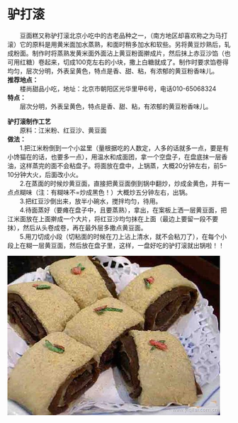 # 驴打滚  
  
&emsp;&emsp;豆面糕又称驴打滚北京小吃中的古老品种之一，（南方地区却喜欢称之为马打滚）它的原料是用黄米面加水蒸熟，和面时稍多加水和软些。另将黄豆炒熟后，轧成粉面。制作时将蒸熟发黄米面外面沾上黄豆粉面擀成片，然后抹上赤豆沙馅（也可用红糖）卷起来，切成100克左右的小块，撒上白糖就成了。制作时要求馅卷得均匀，层次分明，外表呈黄色，特点是香、甜、粘，有浓郁的黄豆粉香味儿。  
**推荐地点：**  
&emsp;&emsp;楼尚甜品小吃，地址：北京市朝阳区光华里甲6号，电话010-65068324  
**特点：**  
&emsp;&emsp;层次分明，外表呈黄色，特点是香、甜、粘，有浓郁的黄豆粉香味儿。  
  
**驴打滚制作工艺**  
&emsp;&emsp;原料：江米粉、红豆沙、黄豆面  
**做法：**  
&emsp;&emsp;1.把江米粉倒到一个小盆里（量根据吃的人数定，人多的话就多一点，要是有小馋猫在的话，也要多一点），用温水和成面团，拿一个空盘子，在盘底抹一层香油，这样蒸完的面不会粘盘子。将面放在盘中，上锅蒸，大概20分钟左右，前5–10分钟大火，后面改小火。  
&emsp;&emsp;2.在蒸面的时候炒黄豆面，直接把黄豆面倒到锅中翻炒，炒成金黄色，并有一点点糊味（注：有糊味不=炒成黑色！）大概炒五分钟左右，出锅。  
&emsp;&emsp;3.把红豆沙倒出来，放半小碗水，搅拌均匀，待用。  
&emsp;&emsp;4.待面蒸好（要瘫在盘子中，且要蒸熟），拿出，在案板上洒一层黄豆面，把江米面放在上面擀成一个大片，将红豆沙均匀抹在上面（最边上要留一段不要抹），然后从头卷成卷，再在最外层多撒点黄豆面。  
&emsp;&emsp;5.用刀切成小段（切粘面的时候在刀上沾上清水，就不会粘刀了），在每个小段上在糊一层黄豆面，然后放在盘子里，这样，一盘好吃的驴打滚就出锅啦！！  
  
![](https://raw.githubusercontent.com/szqq0512/Pic/main/img/202201211933870.png)  
